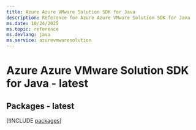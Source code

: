```yaml
---
title: Azure Azure VMware Solution SDK for Java
description: Reference for Azure Azure VMware Solution SDK for Java
ms.date: 10/24/2025
ms.topic: reference
ms.devlang: java
ms.service: azurevmwaresolution
---
```

# Azure Azure VMware Solution SDK for Java - latest
## Packages - latest
[!INCLUDE [packages](azure-vmware-solution-index.md)]